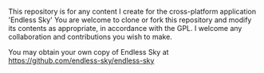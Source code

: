 This repository is for any content I create for the cross-platform application 'Endless Sky'
You are welcome to clone or fork this repository and modify its contents as appropriate, in accordance with the GPL.
I welcome any collaboration and contributions you wish to make.

You may obtain your own copy of Endless Sky at https://github.com/endless-sky/endless-sky
